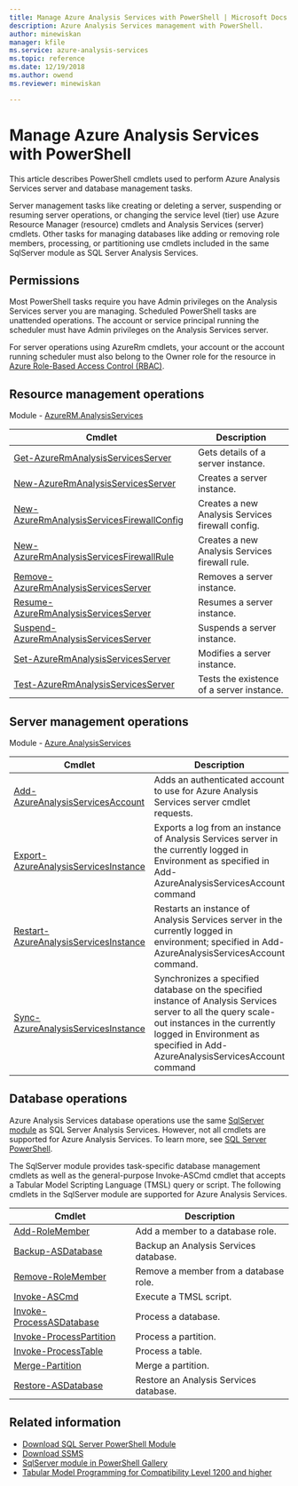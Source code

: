 ```yaml
---
title: Manage Azure Analysis Services with PowerShell | Microsoft Docs
description: Azure Analysis Services management with PowerShell.
author: minewiskan
manager: kfile
ms.service: azure-analysis-services
ms.topic: reference
ms.date: 12/19/2018
ms.author: owend
ms.reviewer: minewiskan

---
```


# Manage Azure Analysis Services with PowerShell

This article describes PowerShell cmdlets used to perform Azure Analysis Services server and database management tasks. 

Server management tasks like creating or deleting a server, suspending or resuming server operations, or changing the service level (tier) use Azure Resource Manager (resource) cmdlets and Analysis Services (server) cmdlets. Other tasks for managing databases like adding or removing role members, processing, or partitioning use cmdlets included in the same SqlServer module as SQL Server Analysis Services.

## Permissions

Most PowerShell tasks require you have Admin privileges on the Analysis Services server you are managing. Scheduled PowerShell tasks are unattended operations. The account or service principal running the scheduler must have Admin privileges on the Analysis Services server. 

For server operations using AzureRm cmdlets, your account or the account running scheduler must also belong to the Owner role for the resource in [Azure Role-Based Access Control (RBAC)](../role-based-access-control/overview.md). 

## Resource management operations 

Module - [AzureRM.AnalysisServices](https://www.powershellgallery.com/packages/AzureRM.AnalysisServices)

|Cmdlet|Description| 
|------------|-----------------| 
|[Get-AzureRmAnalysisServicesServer](/powershell/module/azurerm.analysisservices/get-azurermanalysisservicesserver)|Gets details of a server instance.|  
|[New-AzureRmAnalysisServicesServer](/powershell/module/azurerm.analysisservices/new-azurermanalysisservicesserver)|Creates a server instance.|   
|[New-AzureRmAnalysisServicesFirewallConfig](/powershell/module/azurerm.analysisservices/new-azurermanalysisservicesfirewallconfig)|Creates a new Analysis Services firewall config.|   
|[New-AzureRmAnalysisServicesFirewallRule](/powershell/module/azurerm.analysisservices/new-azurermanalysisservicesfirewallrule)|Creates a new Analysis Services firewall rule.|   
|[Remove-AzureRmAnalysisServicesServer](/powershell/module/azurerm.analysisservices/remove-azurermanalysisservicesserver)|Removes a server instance.|  
|[Resume-AzureRmAnalysisServicesServer](/powershell/module/azurerm.analysisservices/resume-azurermanalysisservicesserver)|Resumes a server instance.|  
|[Suspend-AzureRmAnalysisServicesServer](/powershell/module/azurerm.analysisservices/suspend-azurermanalysisservicesserver)|Suspends a server instance.| 
|[Set-AzureRmAnalysisServicesServer](/powershell/module/azurerm.analysisservices/set-azurermanalysisservicesserver)|Modifies a server instance.|   
|[Test-AzureRmAnalysisServicesServer](/powershell/module/azurerm.analysisservices/test-azurermanalysisservicesserver)|Tests the existence of a server  instance.| 

## Server management operations

Module - [Azure.AnalysisServices](https://www.powershellgallery.com/packages/Azure.AnalysisServices)

|Cmdlet|Description| 
|------------|-----------------| 
|[Add-AzureAnalysisServicesAccount](/powershell/module/azure.analysisservices/add-azureanalysisservicesaccount)|Adds an authenticated account to use for Azure Analysis Services server cmdlet requests.| 
|[Export-AzureAnalysisServicesInstance](/powershell/module/azurerm.analysisservices/export-azureanalysisservicesinstancelog)|Exports a log from an instance of Analysis Services server in the currently logged in Environment as specified in Add-AzureAnalysisServicesAccount command|  
|[Restart-AzureAnalysisServicesInstance](/powershell/module/azurerm.analysisservices/restart-azureanalysisservicesinstance)|Restarts an instance of Analysis Services server in the currently logged in environment; specified in Add-AzureAnalysisServicesAccount command.|  
|[Sync-AzureAnalysisServicesInstance](/powershell/module/azurerm.analysisservices/restart-azureanalysisservicesinstance)|Synchronizes a specified database on the specified instance of Analysis Services server to all the query scale-out instances in the currently logged in Environment as specified in Add-AzureAnalysisServicesAccount command|  

## Database operations

Azure Analysis Services database operations use the same [SqlServer module](https://www.powershellgallery.com/packages/SqlServer) as SQL Server Analysis Services. However, not all cmdlets are supported for Azure Analysis Services. To learn more, see [SQL Server PowerShell](https://docs.microsoft.com/sql/powershell/sql-server-powershell).

The SqlServer module provides task-specific database management cmdlets as well as the general-purpose Invoke-ASCmd cmdlet that accepts a Tabular Model Scripting Language (TMSL) query or script. The following cmdlets in the SqlServer module are supported for Azure Analysis Services.

  
|Cmdlet|Description|
|------------|-----------------| 
|[Add-RoleMember](https://docs.microsoft.com/powershell/module/sqlserver/Add-RoleMember)|Add a member to a database role.| 
|[Backup-ASDatabase](https://docs.microsoft.com/powershell/module/sqlserver/backup-asdatabase)|Backup an Analysis Services database.|  
|[Remove-RoleMember](https://docs.microsoft.com/powershell/module/sqlserver/remove-rolemember)|Remove a member from a database role.|   
|[Invoke-ASCmd](https://docs.microsoft.com/powershell/module/sqlserver/invoke-ascmd)|Execute a TMSL script.|
|[Invoke-ProcessASDatabase](https://docs.microsoft.com/powershell/module/sqlserver/invoke-processasdatabase)|Process a database.|  
|[Invoke-ProcessPartition](https://docs.microsoft.com/powershell/module/sqlserver/invoke-processpartition)|Process a partition.| 
|[Invoke-ProcessTable](https://docs.microsoft.com/powershell/module/sqlserver/invoke-processtable)|Process a table.|  
|[Merge-Partition](https://docs.microsoft.com/powershell/module/sqlserver/merge-partition)|Merge a partition.|  
|[Restore-ASDatabase](https://docs.microsoft.com/powershell/module/sqlserver/restore-asdatabase)|Restore an Analysis Services database.| 
  

## Related information

* [Download SQL Server PowerShell Module](https://docs.microsoft.com/sql/ssms/download-sql-server-ps-module)   
* [Download SSMS](https://docs.microsoft.com/sql/ssms/download-sql-server-management-studio-ssms)   
* [SqlServer module in PowerShell Gallery](https://www.powershellgallery.com/packages/SqlServer)    
* [Tabular Model Programming for Compatibility Level 1200 and higher](https://msdn.microsoft.com/library/mt712541.aspx)
